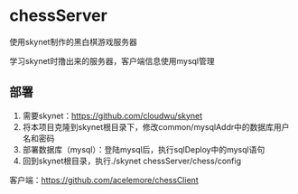 # chessServer
使用skynet制作的黑白棋游戏服务器

学习skynet时撸出来的服务器，客户端信息使用mysql管理  

## 部署  
1. 需要skynet：https://github.com/cloudwu/skynet  
2. 将本项目克隆到skynet根目录下，修改common/mysqlAddr中的数据库用户名和密码  
3. 部署数据库（mysql）：登陆mysql后，执行sqlDeploy中的mysql语句  
4. 回到skynet根目录，执行./skynet chessServer/chess/config  

客户端：https://github.com/acelemore/chessClient  



